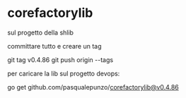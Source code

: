 # corefactorylib

sul progetto della shlib

committare tutto e creare un tag

git tag v0.4.86
git push origin --tags

per caricare la lib sul progetto devops:

go get github.com/pasqualepunzo/corefactorylib@v0.4.86
